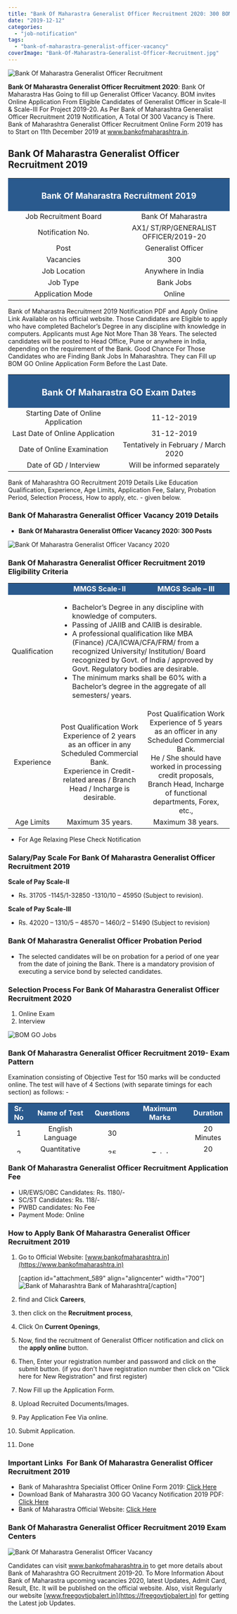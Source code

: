 ```yaml
---
title: "Bank Of Maharastra Generalist Officer Recruitment 2020: 300 BOM GO Vacancy 2019"
date: "2019-12-12"
categories: 
  - "job-notification"
tags: 
  - "bank-of-maharastra-generalist-officer-vacancy"
coverImage: "Bank-Of-Maharastra-Generalist-Officer-Recruitment.jpg"
---
```


![Bank Of Maharastra Generalist Officer Recruitment](images/Bank-Of-Maharastra-Generalist-Officer-Recruitment.jpg)

**Bank Of Maharastra Generalist Officer Recruitment 2020**: Bank Of Maharastra Has Going to fill up Generalist Officer Vacancy. BOM invites Online Application From Eligible Candidates of Generalist Officer in Scale-II & Scale-III For Project 2019-20. As Per Bank of Maharashtra Generalist Officer Recruitment 2019 Notification, A Total Of 300 Vacancy is There. Bank of Maharashtra Generalist Officer Recruitment Online Form 2019 has to Start on 11th December 2019 at www.bankofmaharashtra.in.

## **Bank Of Maharastra Generalist Officer Recruitment 2019**

<table style="border-collapse: collapse; width: 100%;"><tbody><tr><td style="width: 50%; background-color: #2a5a8e; text-align: center;" colspan="2"><h3><strong><span style="color: #ffffff;">Bank Of Maharastra Recruitment 2019</span></strong></h3></td></tr><tr><td style="width: 50%; text-align: center;"><span style="font-size: 12pt;">Job Recruitment Board</span></td><td style="width: 50%; text-align: center;"><span style="font-size: 12pt;">Bank Of Maharastra</span></td></tr><tr><td style="width: 50%; text-align: center;"><span style="font-size: 12pt;">Notification No.</span></td><td style="width: 50%; text-align: center;"><span style="font-size: 12pt;">AX1/ ST/RP/GENERALIST OFFICER/2019-20</span></td></tr><tr><td style="width: 50%; text-align: center;"><span style="font-size: 12pt;">Post</span></td><td style="width: 50%; text-align: center;"><span style="font-size: 12pt;">Generalist Officer</span></td></tr><tr><td style="width: 50%; text-align: center;"><span style="font-size: 12pt;">Vacancies</span></td><td style="width: 50%; text-align: center;"><span style="font-size: 12pt;">300</span></td></tr><tr><td style="width: 50%; text-align: center;"><span style="font-size: 12pt;">Job Location</span></td><td style="width: 50%; text-align: center;"><span style="font-size: 12pt;">Anywhere in India</span></td></tr><tr><td style="width: 50%; text-align: center;"><span style="font-size: 12pt;">Job Type</span></td><td style="width: 50%; text-align: center;"><span style="font-size: 12pt;">Bank Jobs</span></td></tr><tr><td style="width: 50%; text-align: center;"><span style="font-size: 12pt;">Application Mode</span></td><td style="width: 50%; text-align: center;"><span style="font-size: 12pt;">Online</span></td></tr></tbody></table>

Bank of Maharastra Recruitment 2019 Notification PDF and Apply Online Link Available on his official website. Those Candidates are Eligible to apply who have completed Bachelor’s Degree in any discipline with knowledge in computers. Applicants must Age Not More Than 38 Years. The selected candidates will be posted to Head Office, Pune or anywhere in India, depending on the requirement of the Bank. Good Chance For Those Candidates who are Finding Bank Jobs In Maharashtra. They can Fill up BOM GO Online Application Form Before the Last Date.

<table style="border-collapse: collapse;"><tbody><tr><td style="width: 50%; background-color: #2a5a8e; text-align: center;" colspan="2"><h3><strong><span style="font-size: 15pt; color: #ffffff;">Bank Of Maharastra GO Exam Dates</span></strong></h3></td></tr><tr><td style="width: 50%; text-align: center;"><span style="font-size: 12pt;">Starting Date of Online Application</span></td><td style="width: 50%; text-align: center;"><span style="font-size: 12pt;">11-12-2019</span></td></tr><tr><td style="width: 50%; text-align: center;"><span style="font-size: 12pt;">Last Date of Online Application</span></td><td style="width: 50%; text-align: center;"><span style="font-size: 12pt;">31-12-2019</span></td></tr><tr><td style="width: 50%; text-align: center;"><span style="font-size: 12pt;">Date of Online Examination</span></td><td style="width: 50%; text-align: center;"><span style="font-size: 12pt;">Tentatively in February / March 2020</span></td></tr><tr><td style="width: 50%; text-align: center;"><span style="font-size: 12pt;">Date of GD / Interview</span></td><td style="width: 50%; text-align: center;"><span style="font-size: 12pt;">Will be informed separately</span></td></tr></tbody></table>

Bank of Maharashtra GO Recruitment 2019 Details Like Education Qualification, Experience, Age Limits, Application Fee, Salary, Probation Period, Selection Process, How to apply, etc. - given below.

### **Bank Of Maharastra Generalist Officer Vacancy 2019 Details**

- **Bank Of Maharastra Generalist Officer Vacancy 2020: 300 Posts**

![Bank Of Maharastra Generalist Officer Vacancy 2020](images/Bank-Of-Maharastra-Generalist-Officer-Vacancy-2020-300-Posts.jpg)

### **Bank Of Maharastra Generalist Officer Recruitment 2019 Eligibility Criteria**

<table style="border-collapse: collapse; width: 100%;"><tbody><tr><td style="width: 14.6108%; text-align: center; background-color: #2a5a8e;"></td><td style="width: 42.3642%; text-align: center; background-color: #2a5a8e;"><strong><span style="font-size: 12pt; color: #ffffff;">MMGS Scale-II</span></strong></td><td style="width: 43.0249%; text-align: center; background-color: #2a5a8e;"><strong><span style="font-size: 12pt; color: #ffffff;">MMGS Scale – III</span></strong></td></tr><tr><td style="width: 14.6108%; text-align: center;"><span style="font-size: 12pt;">Qualification</span></td><td style="width: 85.3891%; text-align: center;" colspan="2"><ul><li style="text-align: left;"><span style="font-size: 12pt;">Bachelor’s Degree in any discipline with knowledge of computers.</span></li><li style="text-align: left;"><span style="font-size: 12pt;">Passing of JAIIB and CAIIB is desirable.</span></li><li style="text-align: left;"><span style="font-size: 12pt;">A professional qualification like MBA (Finance) /CA/ICWA/CFA/FRM/ from a recognized University/ Institution/ Board recognized by Govt. of India / approved by Govt. Regulatory bodies are desirable.</span></li><li style="text-align: left;"><span style="font-size: 12pt;">The minimum marks shall be 60% with a Bachelor’s degree in the aggregate of all semesters/ years.</span></li></ul></td></tr><tr><td style="width: 14.6108%; text-align: center;"><span style="font-size: 12pt;">Experience</span></td><td style="width: 42.3642%; text-align: center;"><span style="font-size: 12pt;">Post Qualification Work Experience of 2 years as an officer in any Scheduled Commercial Bank.</span><div></div><span style="font-size: 12pt;">Experience in Credit-related areas / Branch Head / Incharge is desirable.</span></td><td style="width: 43.0249%; text-align: center;"><span style="font-size: 12pt;">Post Qualification Work Experience of 5 years as an officer in any Scheduled Commercial Bank.</span><div></div><span style="font-size: 12pt;">He / She should have worked in processing credit proposals, Branch Head, Incharge of functional departments, Forex, etc.,</span></td></tr><tr><td style="width: 14.6108%; text-align: center;"><span style="font-size: 12pt;">Age Limits</span></td><td style="width: 42.3642%; text-align: center;"><span style="font-size: 12pt;">Maximum 35 years.</span></td><td style="width: 43.0249%; text-align: center;"><span style="font-size: 12pt;">Maximum 38 years.</span></td></tr></tbody></table>

- For Age Relaxing Plese Check Notification

### **Salary/Pay Scale For Bank Of Maharastra Generalist Officer Recruitment 2019**

**Scale of Pay Scale-II**

- Rs. 31705 -1145/1-32850 -1310/10 – 45950 (Subject to revision).

**Scale of Pay Scale-III**

- Rs. 42020 – 1310/5 – 48570 – 1460/2 – 51490 (Subject to revision)

### **Bank Of Maharastra Generalist Officer Probation Period**

- The selected candidates will be on probation for a period of one year from the date of joining the Bank. There is a mandatory provision of executing a service bond by selected candidates.

### **Selection Process For Bank Of Maharastra Generalist Officer Recruitment 2020**

1. Online Exam
2. Interview

![BOM GO Jobs](images/BOM-GO-Selection-Process.jpg)

### **Bank Of Maharastra Generalist Officer Recruitment 2019- Exam Pattern**

Examination consisting of Objective Test for 150 marks will be conducted online. The test will have of 4 Sections (with separate timings for each section) as follows: -

<table style="border-collapse: collapse; width: 100%; height: 115px;"><tbody><tr style="height: 20px;"><td style="width: 10.0881%; text-align: center; height: 20px; background-color: #2a5a8e;"><span style="color: #ffffff;"><strong><span style="font-size: 12pt;">Sr. No</span></strong></span></td><td style="width: 28.4802%; text-align: center; height: 20px; background-color: #2a5a8e;"><span style="color: #ffffff;"><strong><span style="font-size: 12pt;">Name of Test</span></strong></span></td><td style="width: 16.3656%; text-align: center; height: 20px; background-color: #2a5a8e;"><span style="color: #ffffff;"><strong><span style="font-size: 12pt;">Questions</span></strong></span></td><td style="width: 25.0661%; text-align: center; height: 20px; background-color: #2a5a8e;"><span style="color: #ffffff;"><strong><span style="font-size: 12pt;">Maximum Marks</span></strong></span></td><td style="width: 20%; text-align: center; height: 20px; background-color: #2a5a8e;"><span style="color: #ffffff;"><strong><span style="font-size: 12pt;">Duration</span></strong></span></td></tr><tr style="height: 20px;"><td style="width: 10.0881%; text-align: center; height: 20px;"><span style="font-size: 12pt;">1</span></td><td style="width: 28.4802%; text-align: center; height: 20px;"><span style="font-size: 12pt;">English Language</span></td><td style="width: 16.3656%; text-align: center; height: 20px;"><span style="font-size: 12pt;">30</span></td><td style="width: 25.0661%; text-align: center; height: 75px;" rowspan="4"><span style="font-size: 12pt;">Total Maximum Marks 150</span></td><td style="width: 20%; text-align: center; height: 20px;"><span style="font-size: 12pt;">20 Minutes</span></td></tr><tr style="height: 20px;"><td style="width: 10.0881%; text-align: center; height: 20px;"><span style="font-size: 12pt;">2</span></td><td style="width: 28.4802%; text-align: center; height: 20px;"><span style="font-size: 12pt;">Quantitative Aptitude</span></td><td style="width: 16.3656%; text-align: center; height: 20px;"><span style="font-size: 12pt;">35</span></td><td style="width: 20%; text-align: center; height: 20px;"><span style="font-size: 12pt;">20 Minutes</span></td></tr><tr style="height: 20px;"><td style="width: 10.0881%; text-align: center; height: 20px;"><span style="font-size: 12pt;">3</span></td><td style="width: 28.4802%; text-align: center; height: 20px;"><span style="font-size: 12pt;">Reasoning Ability</span></td><td style="width: 16.3656%; text-align: center; height: 20px;"><span style="font-size: 12pt;">35</span></td><td style="width: 20%; text-align: center; height: 20px;"><span style="font-size: 12pt;">20 Minutes</span></td></tr><tr style="height: 15px;"><td style="width: 10.0881%; text-align: center; height: 15px;"><span style="font-size: 12pt;">4</span></td><td style="width: 28.4802%; text-align: center; height: 15px;"><span style="font-size: 12pt;">Professional Knowledge**</span></td><td style="width: 16.3656%; text-align: center; height: 15px;"><span style="font-size: 12pt;">50</span></td><td style="width: 20%; text-align: center; height: 15px;"><span style="font-size: 12pt;">60 Minutes</span></td></tr><tr style="height: 20px;"><td style="width: 38.5683%; text-align: center; height: 20px;" colspan="2"><span style="font-size: 12pt;">Total</span></td><td style="width: 16.3656%; text-align: center; height: 20px;"><span style="font-size: 12pt;">150</span></td><td style="width: 25.0661%; text-align: center; height: 20px;"></td><td style="width: 20%; text-align: center; height: 20px;"><span style="font-size: 12pt;">2 Hours</span></td></tr></tbody></table>

### **Bank Of Maharastra Generalist Officer Recruitment Application Fee**

- UR/EWS/OBC Candidates: Rs. 1180/-
- SC/ST Candidates: Rs. 118/-
- PWBD candidates: No Fee
- Payment Mode: Online

### **How to Apply Bank Of Maharastra Generalist Officer Recruitment 2019**

1. Go to Official Website: [www.bankofmaharashtra.in](https://www.bankofmaharashtra.in)
    
    \[caption id="attachment\_589" align="aligncenter" width="700"\]![Bank of Maharashtra](images/How-to-apply-Bank-of-Maharashtra-Specialist-Officers-Vacancy-2019-e1576043141652.jpg) Bank of Maharashtra\[/caption\]
2. find and Click **Careers**,
3. then click on the **Recruitment process**,
4. Click On **Current Openings**,
5. Now, find the recruitment of Generalist Officer notification and click on the **apply online** button.
6. Then, Enter your registration number and password and click on the submit button. (if you don't have registration number then click on "Click here for New Registration" and first register)
7. Now Fill up the Application Form.
8. Upload Recruited Documents/Images.
9. Pay Application Fee Via online.
10. Submit Application.
11. Done

### **Important Links  For Bank Of Maharastra Generalist Officer Recruitment 2019**

- Bank of Maharashtra Specialist Officer Online Form 2019: [Click Here](https://ibpsonline.ibps.in/bomoffgoct19/)
- Download Bank of Maharastra 300 GO Vacancy Notification 2019 PDF: [Click Here](https://www.bankofmaharashtra.in/writereaddata/documentlibrary/b394acf6-d9b9-436b-98d7-a5803fd49c07.pdf)
- Bank of Maharastra Official Website: [Click Here](https://www.bankofmaharashtra.in/)

### **Bank Of Maharastra Generalist Officer Recruitment 2019 Exam Centers**

![Bank Of Maharastra Generalist Officer Vacancy](images/Bank-Of-Maharastra-Generalist-Officer-Exam-Center.jpg)

Candidates can visit www.bankofmaharashtra.in to get more details about Bank of Maharashtra GO Recruitment 2019-20. To More Information About Bank of Maharastra upcoming vacancies 2020, latest Updates, Admit Card, Result, Etc. It will be published on the official website. Also, visit Regularly our website [www.freegovtjobalert.in](https://freegovtjobalert.in) for getting the Latest job Updates.
